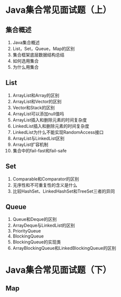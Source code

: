 # Java集合常见面试题（上）

## 集合概述
1. Java集合概述
2. List，Set，Queue，Map的区别
3. 集合框架底层数据结构总结
4. 如何选用集合
5. 为什么用集合

## List
1. ArrayList和Array的区别
2. ArrayList和Vector的区别
3. Vector和Stack的区别
4. ArrayList可以添加null值吗
5. ArrayList插入和删除元素的时间复杂度
6. LinkedList插入和删除元素的时间复杂度
7. LinkedList为什么不能实现RandomAccess接口
8. ArrayList与LinkedList区别
9. ArrayList扩容机制
10. 集合中的fail-fast和fail-safe

## Set
1. Comparable和Comparator的区别
2. 无序性和不可重复性的含义是什么
3. 比较HashSet、LinkedHashSet和TreeSet三者的异同

## Queue
1. Queue和Deque的区别
2. ArrayDeque与LinkedList的区别
3. PriorityQueue
4. BlockingQueue
5. BlockingQueue的实现类
6. ArrayBlockingQueue和LinkedBlockingQueue的区别

# Java集合常见面试题（下）

## Map
